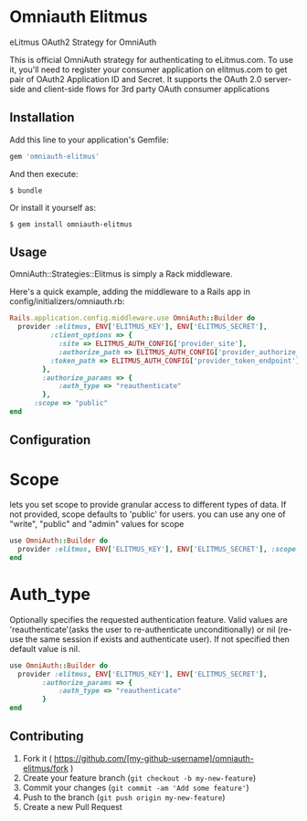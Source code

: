 # Omniauth Elitmus

eLitmus OAuth2 Strategy for OmniAuth

This is official OmniAuth strategy for authenticating to eLitmus.com. To use it, you'll need to register your consumer application on elitmus.com to get pair of OAuth2 Application ID and Secret.   It supports the OAuth 2.0 server-side and client-side flows for 3rd party OAuth consumer applications 

## Installation

Add this line to your application's Gemfile:

```ruby
gem 'omniauth-elitmus'
```

And then execute:

    $ bundle

Or install it yourself as:

    $ gem install omniauth-elitmus

## Usage

OmniAuth::Strategies::Elitmus is simply a Rack middleware.

Here's a quick example, adding the middleware to a Rails app in config/initializers/omniauth.rb:


```ruby
Rails.application.config.middleware.use OmniAuth::Builder do
  provider :elitmus, ENV['ELITMUS_KEY'], ENV['ELITMUS_SECRET'],
 	 	  :client_options => {
        	:site => ELITMUS_AUTH_CONFIG['provider_site'],
        	:authorize_path => ELITMUS_AUTH_CONFIG['provider_authorize_endpoint'],
          :token_path => ELITMUS_AUTH_CONFIG['provider_token_endpoint']
     	},
    	:authorize_params => {
    		:auth_type => "reauthenticate"
    	},
      :scope => "public"
end
```

## Configuration

# Scope

lets you set scope to provide granular access to different types of data. If not provided, scope defaults to 'public' for users. you can use any one of "write", "public" and "admin" values for scope 


```ruby
use OmniAuth::Builder do
  provider :elitmus, ENV['ELITMUS_KEY'], ENV['ELITMUS_SECRET'], :scope => "admin"
end
```

# Auth_type

Optionally specifies the requested authentication feature. Valid values are 'reauthenticate'(asks the user to re-authenticate unconditionally) or nil (re-use the same session if exists and authenticate user). If not specified then default value is nil.

```ruby
use OmniAuth::Builder do
  provider :elitmus, ENV['ELITMUS_KEY'], ENV['ELITMUS_SECRET'], 
  		:authorize_params => {
    		:auth_type => "reauthenticate"
    	}
end
```


## Contributing

1. Fork it ( https://github.com/[my-github-username]/omniauth-elitmus/fork )
2. Create your feature branch (`git checkout -b my-new-feature`)
3. Commit your changes (`git commit -am 'Add some feature'`)
4. Push to the branch (`git push origin my-new-feature`)
5. Create a new Pull Request
